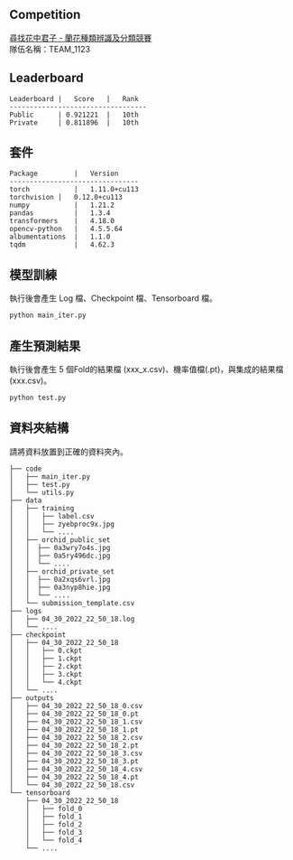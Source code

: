## Competition
[尋找花中君子 - 蘭花種類辨識及分類競賽](https://tbrain.trendmicro.com.tw/Competitions/Details/20)  
隊伍名稱：TEAM_1123

## Leaderboard
```
Leaderboard |   Score   |   Rank
----------------------------------
Public      | 0.921221  |   10th
Private     | 0.811896  |   10th
```

## 套件
```
Package         |   Version
--------------------------------
torch           |   1.11.0+cu113
torchvision	|   0.12.0+cu113
numpy	        |   1.21.2
pandas	        |   1.3.4
transformers	|   4.18.0
opencv-python	|   4.5.5.64
albumentations	|   1.1.0
tqdm	        |   4.62.3

```

## 模型訓練
執行後會產生 Log 檔、Checkpoint 檔、Tensorboard 檔。

```python
python main_iter.py
```

## 產生預測結果
執行後會產生 5 個Fold的結果檔 (xxx_x.csv)、機率值檔(.pt)，與集成的結果檔(xxx.csv)。
```python
python test.py
```

## 資料夾結構
請將資料放置到正確的資料夾內。
```
├── code
│   ├── main_iter.py
│   ├── test.py
│   └── utils.py	
├── data
│   ├── training
│   │   ├── label.csv
│   │   ├── zyebproc9x.jpg
│   │	└── ....		
│   ├── orchid_public_set
│   │  ├── 0a3wry7o4s.jpg
│   │  ├── 0a5ry496dc.jpg
│   │  └── ....					
│   ├── orchid_private_set
│   │  ├── 0a2xqs6vrl.jpg
│   │  ├── 0a3nyp8hie.jpg
│   │  └── ....			
│   └── submission_template.csv
├── logs
│   ├── 04_30_2022_22_50_18.log
│   └── ....
├── checkpoint
│   ├── 04_30_2022_22_50_18
│   │   ├── 0.ckpt
│   │   ├── 1.ckpt
│   │   ├── 2.ckpt
│   │   ├── 3.ckpt
│   │   └── 4.ckpt
│   └── ....
├── outputs
│   ├── 04_30_2022_22_50_18_0.csv
│   ├── 04_30_2022_22_50_18_0.pt
│   ├── 04_30_2022_22_50_18_1.csv
│   ├── 04_30_2022_22_50_18_1.pt
│   ├── 04_30_2022_22_50_18_2.csv
│   ├── 04_30_2022_22_50_18_2.pt
│   ├── 04_30_2022_22_50_18_3.csv
│   ├── 04_30_2022_22_50_18_3.pt
│   ├── 04_30_2022_22_50_18_4.csv
│   ├── 04_30_2022_22_50_18_4.pt      
│   └── 04_30_2022_22_50_18.csv           
└── tensorboard
    ├── 04_30_2022_22_50_18
    │   ├── fold_0
    │   ├── fold_1
    │   ├── fold_2
    │   ├── fold_3
    │   └── fold_4
    └── .... 
```
